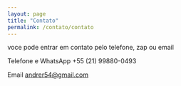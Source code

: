```yaml
---
layout: page
title: "Contato"
permalink: /contato/contato
---
```

voce pode entrar em contato
pelo telefone, zap ou email

Telefone e WhatsApp
+55 (21) 99880-0493


Email
andrer54@gmail.com
